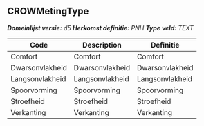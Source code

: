 ﻿## CROWMetingType

*__Domeinlijst versie:__ d5*
*__Herkomst definitie:__ PNH*
*__Type veld:__ TEXT*

|__Code__ |__Description__ |__Definitie__	|
|	---	|	---	|   ---	| 
| Comfort | Comfort | Comfort |
| Dwarsonvlakheid | Dwarsonvlakheid | Dwarsonvlakheid |
| Langsonvlakheid | Langsonvlakheid | Langsonvlakheid |
| Spoorvorming | Spoorvorming | Spoorvorming |
| Stroefheid | Stroefheid | Stroefheid |
| Verkanting | Verkanting | Verkanting |
